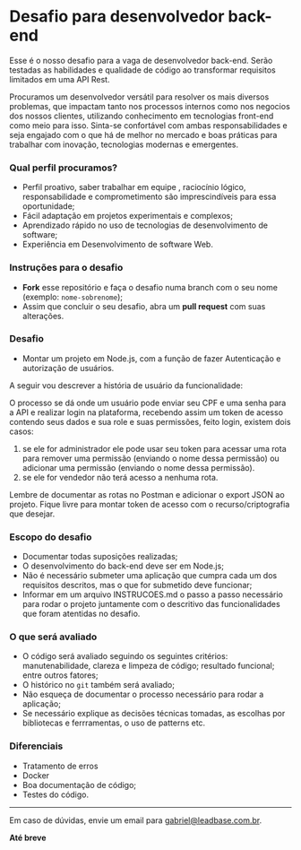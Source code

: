 # Desafio para desenvolvedor back-end

Esse é o nosso desafio para a vaga de desenvolvedor back-end. Serão testadas as habilidades e qualidade de código ao transformar requisitos limitados em uma API Rest.

Procuramos um desenvolvedor versátil para resolver os mais diversos problemas, que impactam tanto nos processos internos como nos negocios dos nossos clientes, utilizando conhecimento em tecnologias front-end como meio para isso. Sinta-se confortável com ambas responsabilidades e seja engajado com o que há de melhor no mercado e boas práticas para trabalhar com inovação, tecnologias modernas e emergentes.

### Qual perfil procuramos?

- Perfil proativo, saber trabalhar em equipe , raciocínio lógico, responsabilidade e comprometimento são imprescindíveis para essa oportunidade;
- Fácil adaptação em projetos experimentais e complexos;
- Aprendizado rápido no uso de tecnologias de desenvolvimento de software;
- Experiência em Desenvolvimento de software Web.

### Instruções para o desafio

- **Fork** esse repositório e faça o desafio numa branch com o seu nome (exemplo: `nome-sobrenome`);
- Assim que concluir o seu desafio, abra um **pull request** com suas alterações.

### Desafio

- Montar um projeto em Node.js, com a função de fazer Autenticação e autorização de usuários.

A seguir vou descrever a história de usuário da funcionalidade:

O processo se dá onde um usuário pode enviar seu CPF e uma senha para a API e realizar login na plataforma, recebendo assim um token de acesso contendo seus dados e sua role e suas permissões, feito login, existem dois casos:

1. se ele for administrador ele pode usar seu token para acessar uma rota para remover uma permissão (enviando o nome dessa permissão) ou adicionar uma permissão (enviando o nome dessa permissão).
2. se ele for vendedor não terá acesso a nenhuma rota.

Lembre de documentar as rotas no Postman e adicionar o export JSON ao projeto.
Fique livre para montar token de acesso com o recurso/criptografia que desejar.

### Escopo do desafio

- Documentar todas suposições realizadas;
- O desenvolvimento do back-end deve ser em Node.js;
- Não é necessário submeter uma aplicação que cumpra cada um dos requisitos descritos, mas o que for submetido deve funcionar;
- Informar em um arquivo INSTRUCOES.md o passo a passo necessário para rodar o projeto juntamente com o descritivo das funcionalidades que foram atentidas no desafio.

### O que será avaliado

- O código será avaliado seguindo os seguintes critérios: manutenabilidade, clareza e limpeza de código; resultado funcional; entre outros fatores;
- O histórico no `git` também será avaliado;
- Não esqueça de documentar o processo necessário para rodar a aplicação;
- Se necessário explique as decisões técnicas tomadas, as escolhas por bibliotecas e ferrramentas, o uso de patterns etc.

### Diferenciais

- Tratamento de erros
- Docker
- Boa documentação de código;
- Testes do código.

---

Em caso de dúvidas, envie um email para [gabriel@leadbase.com.br](mailto:gabriel@leadbase.com.br).

**Até breve**
